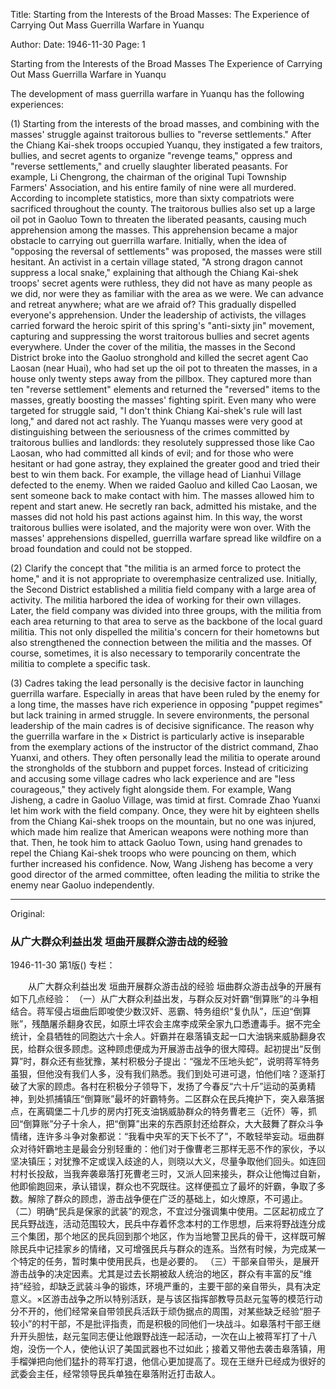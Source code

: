 Title: Starting from the Interests of the Broad Masses: The Experience of Carrying Out Mass Guerrilla Warfare in Yuanqu

Author:
Date: 1946-11-30
Page: 1

Starting from the Interests of the Broad Masses
The Experience of Carrying Out Mass Guerrilla Warfare in Yuanqu

The development of mass guerrilla warfare in Yuanqu has the following experiences:

(1) Starting from the interests of the broad masses, and combining with the masses' struggle against traitorous bullies to "reverse settlements." After the Chiang Kai-shek troops occupied Yuanqu, they instigated a few traitors, bullies, and secret agents to organize "revenge teams," oppress and "reverse settlements," and cruelly slaughter liberated peasants. For example, Li Chengrong, the chairman of the original Tupi Township Farmers' Association, and his entire family of nine were all murdered. According to incomplete statistics, more than sixty compatriots were sacrificed throughout the county. The traitorous bullies also set up a large oil pot in Gaoluo Town to threaten the liberated peasants, causing much apprehension among the masses. This apprehension became a major obstacle to carrying out guerrilla warfare. Initially, when the idea of "opposing the reversal of settlements" was proposed, the masses were still hesitant. An activist in a certain village stated, "A strong dragon cannot suppress a local snake," explaining that although the Chiang Kai-shek troops' secret agents were ruthless, they did not have as many people as we did, nor were they as familiar with the area as we were. We can advance and retreat anywhere; what are we afraid of? This gradually dispelled everyone's apprehension. Under the leadership of activists, the villages carried forward the heroic spirit of this spring's "anti-sixty jin" movement, capturing and suppressing the worst traitorous bullies and secret agents everywhere. Under the cover of the militia, the masses in the Second District broke into the Gaoluo stronghold and killed the secret agent Cao Laosan (near Huai), who had set up the oil pot to threaten the masses, in a house only twenty steps away from the pillbox. They captured more than ten "reverse settlement" elements and returned the "reversed" items to the masses, greatly boosting the masses' fighting spirit. Even many who were targeted for struggle said, "I don't think Chiang Kai-shek's rule will last long," and dared not act rashly. The Yuanqu masses were very good at distinguishing between the seriousness of the crimes committed by traitorous bullies and landlords: they resolutely suppressed those like Cao Laosan, who had committed all kinds of evil; and for those who were hesitant or had gone astray, they explained the greater good and tried their best to win them back. For example, the village head of Lianhui Village defected to the enemy. When we raided Gaoluo and killed Cao Laosan, we sent someone back to make contact with him. The masses allowed him to repent and start anew. He secretly ran back, admitted his mistake, and the masses did not hold his past actions against him. In this way, the worst traitorous bullies were isolated, and the majority were won over. With the masses' apprehensions dispelled, guerrilla warfare spread like wildfire on a broad foundation and could not be stopped.

(2) Clarify the concept that "the militia is an armed force to protect the home," and it is not appropriate to overemphasize centralized use. Initially, the Second District established a militia field company with a large area of activity. The militia harbored the idea of working for their own villages. Later, the field company was divided into three groups, with the militia from each area returning to that area to serve as the backbone of the local guard militia. This not only dispelled the militia's concern for their hometowns but also strengthened the connection between the militia and the masses. Of course, sometimes, it is also necessary to temporarily concentrate the militia to complete a specific task.

(3) Cadres taking the lead personally is the decisive factor in launching guerrilla warfare. Especially in areas that have been ruled by the enemy for a long time, the masses have rich experience in opposing "puppet regimes" but lack training in armed struggle. In severe environments, the personal leadership of the main cadres is of decisive significance. The reason why the guerrilla warfare in the × District is particularly active is inseparable from the exemplary actions of the instructor of the district command, Zhao Yuanxi, and others. They often personally lead the militia to operate around the strongholds of the stubborn and puppet forces. Instead of criticizing and accusing some village cadres who lack experience and are "less courageous," they actively fight alongside them. For example, Wang Jisheng, a cadre in Gaoluo Village, was timid at first. Comrade Zhao Yuanxi let him work with the field company. Once, they were hit by eighteen shells from the Chiang Kai-shek troops on the mountain, but no one was injured, which made him realize that American weapons were nothing more than that. Then, he took him to attack Gaoluo Town, using hand grenades to repel the Chiang Kai-shek troops who were pouncing on them, which further increased his confidence. Now, Wang Jisheng has become a very good director of the armed committee, often leading the militia to strike the enemy near Gaoluo independently.



<hr /> 

Original: 


### 从广大群众利益出发  垣曲开展群众游击战的经验

1946-11-30
第1版()
专栏：

　　从广大群众利益出发
    垣曲开展群众游击战的经验
    垣曲群众游击战争的开展有如下几点经验：
    （一）从广大群众利益出发，与群众反对奸霸“倒算账”的斗争相结合。蒋军侵占垣曲后即唆使少数汉奸、恶霸、特务组织“复仇队”，压迫“倒算账”，残酷屠杀翻身农民，如原土坪农会主席李成荣全家九口悉遭毒手。据不完全统计，全县牺牲的同胞达六十余人。奸霸并在皋落镇支起一口大油锅来威胁翻身农民，给群众很多顾虑。这种顾虑便成为开展游击战争的很大障碍。起初提出“反倒算”时，群众还有些犹豫，某村积极分子提出：“强龙不压地头蛇”，说明蒋军特务虽狠，但他没有我们人多，没有我们熟悉。我们到处可进可退，怕他们啥？逐渐打破了大家的顾虑。各村在积极分子领导下，发扬了今春反“六十斤”运动的英勇精神，到处抓捕镇压“倒算账”最坏的奸霸特务。二区群众在民兵掩护下，突入皋落据点，在离碉堡二十几步的房内打死支油锅威胁群众的特务曹老三（近怀）等，抓回“倒算账”分子十余人，把“倒算”出来的东西原封还给群众，大大鼓舞了群众斗争情绪，连许多斗争对象都说：“我看中央军的天下长不了”，不敢轻举妄动。垣曲群众对待奸霸地主是最会分别轻重的：他们对于像曹老三那样无恶不作的家伙，予以坚决镇压；对犹豫不定或误入歧途的人，则晓以大义，尽量争取他们回头。如连回村村长投敌，当我奔袭皋落打死曹老三时，又派人回来接头，群众让他悔过自新，他即偷跑回来，承认错误，群众也不究既往。这样便孤立了最坏的奸霸，争取了多数。解除了群众的顾虑，游击战争便在广泛的基础上，如火燎原，不可遏止。
    （二）明确“民兵是保家的武装”的观念，不宜过分强调集中使用。二区起初成立了民兵野战连，活动范围较大，民兵中存着怀念本村的工作思想，后来将野战连分成三个集团，那个地区的民兵回到那个地区，作为当地警卫民兵的骨干，这样既可解除民兵中记挂家乡的情绪，又可增强民兵与群众的连系。当然有时候，为完成某一个特定的任务，暂时集中使用民兵，也是必要的。
    （三）干部亲自带头，是展开游击战争的决定因素。尤其是过去长期被敌人统治的地区，群众有丰富的反“维持”经验，却缺乏武装斗争的锻炼，环境严重的，主要干部的亲自带头，具有决定意义。×区游击战争之所以特别活跃，是与该区指挥部教导员赵元玺等的模范行动分不开的，他们经常亲自带领民兵活跃于顽伪据点的周围，对某些缺乏经验“胆子较小”的村干部，不是批评指责，而是积极的同他们一块战斗。如皋落村干部王继升开头胆怯，赵元玺同志便让他跟野战连一起活动，一次在山上被蒋军打了十八炮，没伤一个人，使他认识了美国武器也不过如此；接着又带他去袭击皋落镇，用手榴弹把向他们猛扑的蒋军打退，他信心更加提高了。现在王继升已经成为很好的武委会主任，经常领导民兵单独在皋落附近打击敌人。
